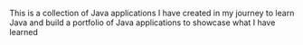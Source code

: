 This is a collection of Java applications I have created in my journey to learn Java and build a portfolio of Java applications to showcase what I have learned
